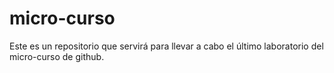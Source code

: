 # micro-curso
Este es un repositorio que servirá para llevar a cabo el último laboratorio del micro-curso de github.
